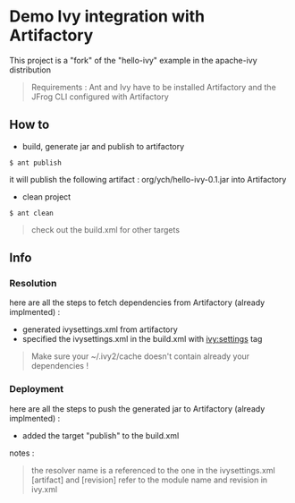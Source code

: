 # Demo Ivy integration with Artifactory


This project is a "fork" of the "hello-ivy" example in the apache-ivy distribution

> Requirements :
> Ant and Ivy have to be installed
> Artifactory and the JFrog CLI configured with Artifactory


## How to 

* build, generate jar and publish to artifactory

```
$ ant publish 
```
it will publish the following artifact : org/ych/hello-ivy-0.1.jar into Artifactory



* clean project

```
$ ant clean 

```

> check out the build.xml for other targets



## Info

### Resolution 

here are all the steps to fetch dependencies from Artifactory (already implmented) : 

* generated ivysettings.xml from artifactory 
* specified the ivysettings.xml in the build.xml with <ivy:settings> tag

> Make sure your ~/.ivy2/cache doesn't contain already your dependencies !


### Deployment 

here are all the steps to push the generated jar to Artifactory (already implmented) : 

* added the target "publish" to the build.xml

notes :

> the resolver name is a referenced to the one in the ivysettings.xml
> [artifact] and [revision] refer to the module name and revision in ivy.xml 


